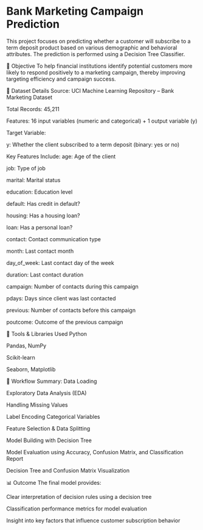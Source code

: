 # Bank Marketing Campaign Prediction

This project focuses on predicting whether a customer will subscribe to a term deposit product based on various demographic and behavioral attributes. The prediction is performed using a Decision Tree Classifier.

📌 Objective
To help financial institutions identify potential customers more likely to respond positively to a marketing campaign, thereby improving targeting efficiency and campaign success.

📂 Dataset Details
Source: UCI Machine Learning Repository – Bank Marketing Dataset

Total Records: 45,211

Features: 16 input variables (numeric and categorical) + 1 output variable (y)

Target Variable:

y: Whether the client subscribed to a term deposit (binary: yes or no)

Key Features Include:
age: Age of the client

job: Type of job

marital: Marital status

education: Education level

default: Has credit in default?

housing: Has a housing loan?

loan: Has a personal loan?

contact: Contact communication type

month: Last contact month

day_of_week: Last contact day of the week

duration: Last contact duration

campaign: Number of contacts during this campaign

pdays: Days since client was last contacted

previous: Number of contacts before this campaign

poutcome: Outcome of the previous campaign

🧰 Tools & Libraries Used
Python

Pandas, NumPy

Scikit-learn

Seaborn, Matplotlib

🔄 Workflow Summary: 
Data Loading

Exploratory Data Analysis (EDA)

Handling Missing Values

Label Encoding Categorical Variables

Feature Selection & Data Splitting

Model Building with Decision Tree

Model Evaluation using Accuracy, Confusion Matrix, and Classification Report

Decision Tree and Confusion Matrix Visualization

📊 Outcome
The final model provides:

Clear interpretation of decision rules using a decision tree

Classification performance metrics for model evaluation

Insight into key factors that influence customer subscription behavior
